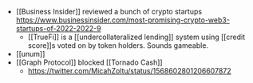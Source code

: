 - [[Business Insider]] reviewed a bunch of crypto startups https://www.businessinsider.com/most-promising-crypto-web3-startups-of-2022-2022-9
    - [[TrueFi]] is a [[undercollateralized lending]] system using [[credit score]]s voted on by token holders. Sounds gameable.
- [[unum]]
- [[Graph Protocol]] blocked [[Tornado Cash]]
    - https://twitter.com/MicahZoltu/status/1568602801206607872
